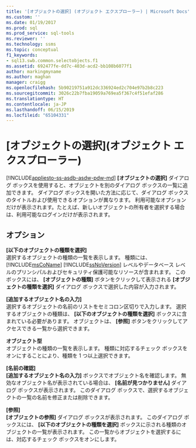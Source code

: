 ```yaml
---
title: '[オブジェクトの選択] (オブジェクト エクスプローラー) | Microsoft Docs'
ms.custom: ''
ms.date: 01/19/2017
ms.prod: sql
ms.prod_service: sql-tools
ms.reviewer: ''
ms.technology: ssms
ms.topic: conceptual
f1_keywords:
- sql13.swb.common.selectobjects.f1
ms.assetid: 692477fe-dd7c-403d-acd2-bb108b6077f1
author: markingmyname
ms.author: maghan
manager: craigg
ms.openlocfilehash: 5b90219751a912dc336924ed2c704e97b2b8c223
ms.sourcegitcommit: 3026c22b7fba19059a769ea5f367c4f51efaf286
ms.translationtype: HT
ms.contentlocale: ja-JP
ms.lasthandoff: 06/15/2019
ms.locfileid: "65104331"
---
```

# <a name="select-objects-object-explorer"></a>[オブジェクトの選択]\(オブジェクト エクスプローラー)
[!INCLUDE[appliesto-ss-asdb-asdw-pdw-md](../../includes/appliesto-ss-asdb-asdw-pdw-md.md)]
**[オブジェクトの選択]** ダイアログ ボックスを使用すると、オブジェクトを別のダイアログ ボックスの一覧に追加できます。 ダイアログ ボックスを開いた方法に応じて、ダイアログ ボックスのタイトルおよび使用できるオプションが異なります。 利用可能なオプションだけが表示されます。たとえば、新しいオブジェクトの所有者を選択する場合は、利用可能なログインだけが表示されます。  
  
## <a name="options"></a>オプション  
**[以下のオブジェクトの種類を選択]**  
選択するオブジェクトの種類の一覧を表示します。 種類には、 [!INCLUDE[msCoName](../../includes/msconame_md.md)] [!INCLUDE[ssNoVersion](../../includes/ssnoversion-md.md)] レベルやデータベース レベルのプリンシパルおよびセキュリティ保護可能なリソースが含まれます。 このボックスには、 **[オブジェクトの種類]** ボタンをクリックして表示される **[オブジェクトの種類を選択]** ダイアログ ボックスで選択した内容が入力されます。  
  
**[追加するオブジェクト名の入力]**  
選択するオブジェクトの名前のリストをセミコロン区切りで入力します。 選択するオブジェクトの種類は、 **[以下のオブジェクトの種類を選択]** ボックスに含まれている必要があります。 オブジェクトは、 **[参照]** ボタンをクリックしてアクセスできる一覧から選択できます。  
  
**オブジェクト型**  
オブジェクトの種類の一覧を表示します。 種類に対応するチェック ボックスをオンにすることにより、種類を 1 つ以上選択できます。  
  
**[名前の確認]**  
**[追加するオブジェクト名の入力]** ボックスでオブジェクト名を確認します。 無効なオブジェクト名が表示されている場合は、 **[名前が見つかりません]** ダイアログ ボックスが表示されます。 このダイアログ ボックスで、選択するオブジェクトの一覧の名前を修正または削除できます。  
  
**[参照]**  
**[オブジェクトの参照]** ダイアログ ボックスが表示されます。 このダイアログ ボックスには、 **[以下のオブジェクトの種類を選択]** ボックスに示される種類のオブジェクトの一覧が表示されます。 この一覧からオブジェクトを選択するには、対応するチェック ボックスをオンにします。  
  
